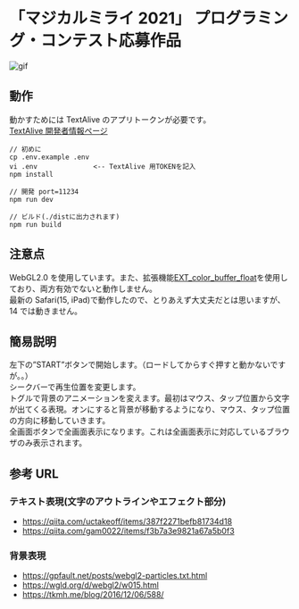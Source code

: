 # 「マジカルミライ 2021」 プログラミング・コンテスト応募作品

![gif](https://user-images.githubusercontent.com/61876075/134759913-65701e64-a423-4833-a918-2caf8b33865c.gif)

## 動作

動かすためには TextAlive のアプリトークンが必要です。  
[TextAlive 開発者情報ページ](https://developer.textalive.jp/profile/)

```
// 初めに
cp .env.example .env
vi .env              <-- TextAlive 用TOKENを記入
npm install

// 開発 port=11234
npm run dev

// ビルド(./distに出力されます)
npm run build
```

## 注意点

WebGL2.0 を使用しています。また、拡張機能[EXT_color_buffer_float](https://developer.mozilla.org/en-US/docs/Web/API/EXT_color_buffer_float)を使用しており、両方有効でないと動作しません。  
最新の Safari(15, iPad)で動作したので、とりあえず大丈夫だとは思いますが、14 では動きません。

## 簡易説明

左下の”START”ボタンで開始します。（ロードしてからすぐ押すと動かないですが。。）  
シークバーで再生位置を変更します。  
トグルで背景のアニメーションを変えます。最初はマウス、タップ位置から文字が出てくる表現。オンにすると背景が移動するようになり、マウス、タップ位置の方向に移動していきます。  
全画面ボタンで全画面表示になります。これは全画面表示に対応しているブラウザのみ表示されます。

## 参考 URL

### テキスト表現(文字のアウトラインやエフェクト部分)

-   https://qiita.com/uctakeoff/items/387f2271befb81734d18
-   https://qiita.com/gam0022/items/f3b7a3e9821a67a5b0f3

### 背景表現

-   https://gpfault.net/posts/webgl2-particles.txt.html
-   https://wgld.org/d/webgl2/w015.html
-   https://tkmh.me/blog/2016/12/06/588/
